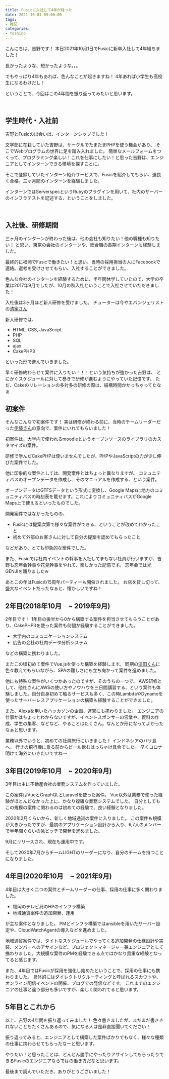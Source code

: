 ```yaml
---
title: Fusicに入社して4年が経った
date: 2021-10-01 09:00:00
tags:
- 雑記
categories:
- Yoshino
---
```



こんにちは、吉野です！
本日2021年10月1日でFusicに新卒入社して4年経ちました！

長かったような、短かったような。。。

でもやっぱり4年もあれば、色んなことが起きますね！
4年あれば小学生も高校生になるわけだし！

ということで、今回はこの4年間を振り返ってみたいと思います。



<br>

<!-- more -->

## 学生時代・入社前


吉野とFusicの出会いは、インターンシップでした！

文学部に在籍していた吉野は、サークルでたまたまPHPを使う機会があり、
そこでWebプログラムの世界に足を踏み入れました。
簡単なメールフォームをつくって、プログラミング楽しい！これを仕事にしたい！と思った吉野は、エンジニアとしてインターンできる環境を探すことに。

そこで登録していたインターン紹介サービスで、Fusicを紹介してもらい、運良く合格。三ヶ月間のインターンを経験しました。

インターンではServerspecというRubyのプラグインを用いて、社内のサーバーのインフラテストを記述する、ということをしました。

<br>


## 入社後、研修期間

三ヶ月のインターンが終わった後は、他の会社も知りたい！他の職種も知りたい！
と思い、東京の会社のインターンや、総合職の長期インターンも経験しました。

最終的に福岡でFusicで働きたい！と思い、当時の採用担当の人にFacebookで連絡。選考を受けさせてもらい、入社することができました。


色んな会社のインターンを経験するために、半年間休学していたので、大学の卒業は2017年9月でしたが、10月の秋入社ということで入社させていただきました！


入社後は3ヶ月ほど新人研修を受けました。
チューターは今やエバンジェリストの[清家さん](https://fusic.co.jp/members/44)

新人研修では、

- HTML, CSS, JavaScript
- PHP
- SQL
- ajax
- CakePHP3

といった形で進んでいきました。

早く研修終わらせて案件に入りたい！！！という気持ちが強かった吉野は、
とにかくスケジュールに対して巻きで研修が進むようにやっていた記憶です。
ただ、Cakeのリレーションの多対多の研修の際は、結構時間かかっちゃってたなぁ


## 初案件

そんなこんなで初案件です！
実は研修が終わる前に、当時のチームリーダーだった[伊藤さん](https://fusic.co.jp/members/2)の意向で、案件にいれてもらいました！

初案件は、大学内で使われるmoodleというオープンソースのライブラリのカスタマイズの案件。

研修で学んだCakePHPは使いませんでしたが、PHPやJavaScriptの力が少し伸びた案件でした。


他に印象的な案件としては、開発案件とはちょっと異なりますが、
コミュニティバスのオープンデータを作成し、そのマニュアルを作成する、という案件。

オープンデータはGTFSデータという形式に変換し、Google Mapsに地方のコミュニティバスの時刻表を載せます。これによりコミュニティバスがGoogle Maps上で使えるといったものでした。

開発案件ではなかったものの、

- Fusicには提案次第で様々な案件ができる、ということが改めてわかったこと
- 初めて外部のお客さんに対して自分の提案を認めてもらったこと

などがあり、とても印象的な案件でした。



また、Fusicでは社内イベントの幹事を入社してまもない社員が行いますが、吉野も忘年会幹事や花見幹事をやれて、楽しかった記憶です。
忘年会では光GENJIを踊りましたw

あとこの年はFusicの15周年パーティーも開催されました。
お店を貸し切って、盛大なイベントだったなぁと、懐かしいですね！


## 2年目(2018年10月　~ 2019年9月)


2年目です！
1年目の後半から0から構築する案件を担当させてもらうことがあり、CakePHP3を使った案件も何個か経験することができました。

- 大学内のコミュニケーションシステム
- 広告の会社の社内データ分析システム

などの構築に携わりました。

またこの頃初めて案件でVue.jsを使った構築を経験します。
同期の[浦田くん](https://fusic.co.jp/members/47)に色々教えてもらいながら、SPAの難しさにも立ち向かって案件を進めました。


他にも特殊な案件がいくつかあったのですが、そのうちの一つで、
AWS研修として、他社さんにAWSの使い方やノウハウを三日間講習する、という案件も体験しました。自分自身初めて触るサービスも多く、この時LambdaやDynamoを使ったサーバーレスアプリケーションの構築も経験することができました。

また、Alexaを用いたハッカソンの企画、運営にも携わりました。
エンジニアの仕事かはちょっとわからないですが、イベントスポンサーの営業や、資料の作成、学生の集客、などなど、やることはたくさん。なんとか形になってよかったなぁと思います。


業務以外でいうと、初めての社員旅行にいきました！
インドネシアのバリ島へ。
行きの飛行機に乗る前からビール飲むはっちゃけ具合でした。
早くコロナ明けて海外にいきたいですね〜

## 3年目(2019年10月　~ 2020年9月)

3年目は主に不動産会社の業務システムを作っていました。

この案件はVueとGraphQLとLaravelを使った案件。
Vue以外は業務で使った経験がほとんどなかった上に、かなり複雑な業務システムでした。
自分としてもこの規模の案件に関わるのは初めての経験で、良い経験となりました。


2020年2月くらいから、新しく地域通貨の案件に入りました。
この案件も規模が大きかったですが、最初のアプリケーション設計から入り、6,7人のメンバーで半年間ぐらいの急ピッチで開発を進めました。

9月にリリースされ、現在も運用中です。


そして2020年7月からチームLIGHTのリーダーになり、自分のチームを持つことになりました。

## 4年目(2020年10月　~ 2021年9月)

4年目は大きく二つの案件とチームリーダーの仕事、採用の仕事に多く関わりました。

- 福岡のテレビ局のHPのインフラ構築
- 地域通貨案件の追加開発、運用

が主な案件となりました。
PMとインフラ構築ではansibleを用いたサーバー設定や、CloudWatchAgentの導入などを進めました。


地域通貨案件では、タイトなスケジュールでやってくる追加開発の仕様設計や実装、メンバーへのアサインなど、プロジェクトマネージャー兼エンジニアとして携わりました。大規模な案件のPMを経験できる点ではかなり貴重な経験となってると感じます。


また、4年目ではFusicが採用を強化し始めたということで、採用の仕事にも携わりました。
具体的にはダイレクトリクルーティングと呼ばれるスカウトや、オンライン配信イベントの開催、ブログでの発信などです。
これまでのエンジニアの仕事と違う部分も多いですが、楽しく関われてると思います。



## 5年目とこれから


以上、吉野の4年間を振り返ってみました！
色々書きましたが、まだまだ書ききれないこともたくさんあるので、気になる人は是非直接聞いてください！

振り返ってみると、エンジニアとして構築した案件ばかりでもなく、様々な種類の仕事に携わらせてもらったなーと思います。

やりたい！と思ったことは、どんどん勝手にやったりアサインしてもらったりできるFusicのエンジニアならではの働き方だなと思います。


最後まで読んでいただき、ありがとうございました！

